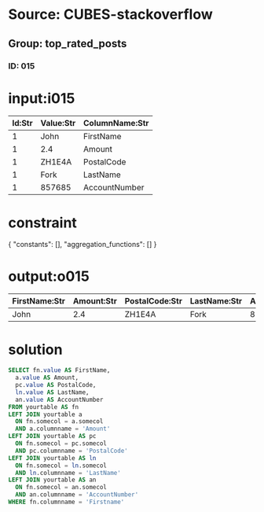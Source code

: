 # Source: CUBES-stackoverflow
## Group: top_rated_posts
### ID: 015

# input:i015

| Id:Str | Value:Str | ColumnName:Str |
|---|---|---|
| 1 | John | FirstName |
| 1 | 2.4 | Amount |
| 1 | ZH1E4A | PostalCode |
| 1 | Fork | LastName |
| 1 | 857685 | AccountNumber |

# constraint

{
  "constants": [],
  "aggregation_functions": []
}

# output:o015

| FirstName:Str | Amount:Str | PostalCode:Str | LastName:Str | AccountNumber:Str |
|---|---|---|---|---|
| John | 2.4 | ZH1E4A | Fork | 857685 |

# solution

```sql
SELECT fn.value AS FirstName,
  a.value AS Amount,
  pc.value AS PostalCode,
  ln.value AS LastName,
  an.value AS AccountNumber
FROM yourtable AS fn
LEFT JOIN yourtable a
  ON fn.somecol = a.somecol
  AND a.columnname = 'Amount'
LEFT JOIN yourtable AS pc
  ON fn.somecol = pc.somecol
  AND pc.columnname = 'PostalCode'
LEFT JOIN yourtable AS ln
  ON fn.somecol = ln.somecol
  AND ln.columnname = 'LastName'
LEFT JOIN yourtable AS an
  ON fn.somecol = an.somecol
  AND an.columnname = 'AccountNumber'
WHERE fn.columnname = 'Firstname'
```
